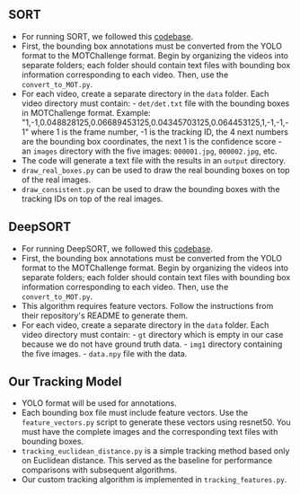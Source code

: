 


## SORT
- For running SORT, we followed this [codebase](https://github.com/abewley/sort).
- First, the bounding box annotations must be converted from the YOLO format to the MOTChallenge format. Begin by organizing the videos into separate folders; each folder should contain text files with bounding box information corresponding to each video. Then, use the `convert_to_MOT.py`.
- For each video, create a separate directory in the `data` folder. Each video directory must contain:
      - `det/det.txt` file with the bounding boxes in MOTChallenge format. Example: "1,-1,0.048828125,0.06689453125,0.04345703125,0.064453125,1,-1,-1,-1" where 1 is the frame number, -1 is the tracking ID, the 4 next numbers are the bounding box coordinates, the next 1 is the confidence score
      - an `images` directory with the five images: `000001.jpg`, `000002.jpg`, etc.
- The code will generate a text file with the results in an `output` directory.
- `draw_real_boxes.py` can be used to draw the real bounding boxes on top of the real images.
- `draw_consistent.py` can be used to draw the bounding boxes with the tracking IDs on top of the real images.

## DeepSORT
- For running DeepSORT, we followed this [codebase](https://github.com/nwojke/deep_sort).
- First, the bounding box annotations must be converted from the YOLO format to the MOTChallenge format. Begin by organizing the videos into separate folders; each folder should contain text files with bounding box information corresponding to each video. Then, use the `convert_to_MOT.py`.
- This algorithm requires feature vectors. Follow the instructions from their repository's README to generate them.
- For each video, create a separate directory in the `data` folder. Each video directory must contain:
        - `gt` directory which is empty in our case because we do not have ground truth data.
        - `img1` directory containing the five images.
        - `data.npy` file with the data. 

## Our Tracking Model

- YOLO format will be used for annotations.
- Each bounding box file must include feature vectors. Use the `feature_vectors.py` script to generate these vectors using resnet50. You must have the complete images and the corresponding text files with bounding boxes.
- `tracking_euclidean_distance.py` is a simple tracking method based only on Euclidean distance. This served as the baseline for performance comparisons with subsequent algorithms.
- Our custom tracking algorithm is implemented in `tracking_features.py`.
